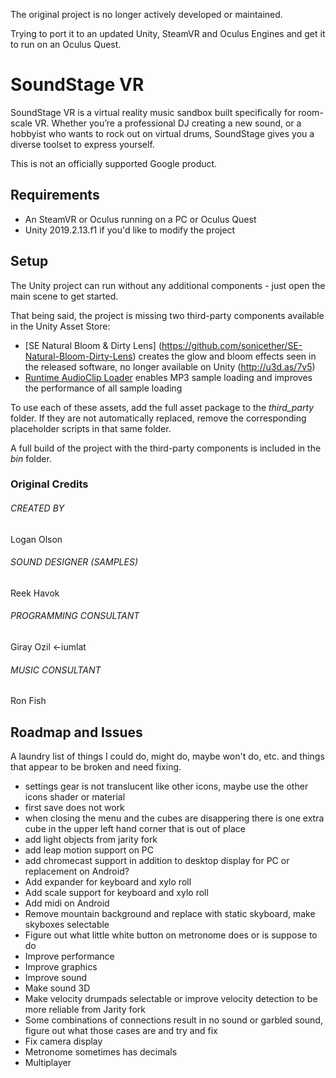 The original project is no longer actively developed or maintained.

Trying to port it to an updated Unity, SteamVR and Oculus Engines and get it to run on an Oculus Quest.

# SoundStage VR

SoundStage VR is a virtual reality music sandbox built specifically for room-scale VR. Whether you’re a professional DJ creating a new sound, or a hobbyist who wants to rock out on virtual drums, SoundStage gives you a diverse toolset to express yourself.

This is not an officially supported Google product.

## Requirements
* An SteamVR or Oculus running on a PC or Oculus Quest
* Unity 2019.2.13.f1 if you'd like to modify the project

## Setup
The Unity project can run without any additional components - just open the main scene to get started. 

That being said, the project is missing two third-party components available in the Unity Asset Store:

* [SE Natural Bloom & Dirty Lens] (https://github.com/sonicether/SE-Natural-Bloom-Dirty-Lens) creates the glow and bloom effects seen in the released software, no longer available on Unity (http://u3d.as/7v5)
* [Runtime AudioClip Loader](http://u3d.as/hEP) enables MP3 sample loading and improves the performance of all sample loading

To use each of these assets, add the full asset package to the *third_party* folder. If they are not automatically replaced, remove the corresponding placeholder scripts in that same folder.

A full build of the project with the third-party components is included in the *bin* folder.

### Original Credits
###### CREATED BY
Logan Olson

###### SOUND DESIGNER (SAMPLES)
Reek Havok

###### PROGRAMMING CONSULTANT
Giray Ozil <-iumlat

###### MUSIC CONSULTANT
Ron Fish

## Roadmap and Issues
A laundry list of things I could do, might do, maybe won't do, etc. and things that appear to be broken and need fixing.

* settings gear is not translucent like other icons, maybe use the other icons shader or material
* first save does not work
* when closing the menu and the cubes are disappering there is one extra cube in the upper left hand corner that is out of place
* add light objects from jarity fork
* add leap motion support on PC
* add chromecast support in addition to desktop display for PC or replacement on Android?
* Add expander for keyboard and xylo roll
* Add scale support for keyboard and xylo roll
* Add midi on Android
* Remove mountain background and replace with static skyboard, make skyboxes selectable
* Figure out what little white button on metronome does or is suppose to do
* Improve performance
* Improve graphics
* Improve sound
* Make sound 3D
* Make velocity drumpads selectable or improve velocity detection to be more reliable from Jarity fork
* Some combinations of connections result in no sound or garbled sound, figure out what those cases are and try and fix
* Fix camera display
* Metronome sometimes has decimals
* Multiplayer


